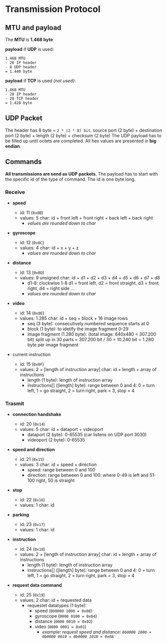 # Transmission Protocol
## MTU and payload
The __MTU__ is __1.468 byte__


__payload__ if __UDP__ is used:
```
1.468 MTU
- 20 IP header
- 8 UDP header
= 1.440 byte
```


__payload__ if __TCP__ is used <i>(not used)</i>:
```
1.468 MTU
- 20 IP header
- 20 TCP header
= 1.428 byte
```

## UDP Packet
The header has 8 byte = `2 * (2 * 8) bit`. source port (2 byte) + destination port (2 byte) + length (2 byte) + checksum (2 byte)
The UDP payload has to be filled up until octets are completed. All hex values are presented in __big endian__.


## Commands
__All transmissions are send as UDP packets__. The payload has to start with the specific id of the type of command. The id is one byte long. 

### Receive
* __speed__ 
	* id: 11 (`0x0B`)
	* values: 5 char: id + front left + front right + back left + back right
		* <i>values are rounded down to char</i>

* __gyroscope__
	* id: 12 (`0x0C`)
	* values: 4 char: id + x + y + z
		* <i>values are rounded down to char</i>

* __distance__
	* id: 13 (`0x0D`)
	* values: 9 unsigned char: id + d1 + d2 + d3 + d4 + d5 + d6 + d7 + d8
		* d1-8: clockwise 1-8 d1 = front left, d2 = front straight, d3 = front right, d4 = right side ...
		* <i>values are rounded down to char</i>

* __video__
	* id: 14 (`0x0E`)
	* values: 1.285 char: id + seq + block + 16 image rows
		* seq (3 byte): consecutively numbered sequence starts at 0
		* block (1 byte): to idetify the image fragment 0-29 
		* image fragment (1.280 byte): (total image: 640x480 = 307.200 bit) split up in 30 parts = 307.200 bit / 30 = 10.240 bit = 1.280 byte per image fragment

* current instruction
	* id: 15 (`0x0F`)
	* values: 2 + [length of instruction array] char: id + length + array of instructions
		* length (1 byte): length of instruction array
		* instructions[] ([length] byte): range between 0 and 4: 0 = turn left, 1 = go straight, 2 = turn right, park = 3, stop = 4

### Trasmit
* __connection handshake__
	* id: 20 (`0x14`)
	* values: 5 char: id + dataport + videoport
		* dataport (2 byte): 0-65535 (car listens on UDP port 3030)
		* videoport (2 byte): 0-65535 

* __speed and direction__
	* id: 21 (`0x15`)
	* values: 3 char: id + speed + direction
		* speed: range between 0 and 100
		* direction: range between 0 and 100: where 0-49 is left and 51-100 right, 50 is straight

* __stop__
	* id: 22 (`0x16`)
	* values: 1 char: id

* __parking__
	* id: 23 (`0x17`)
	* values: 1 char: id

* __instruction__
	* id: 24 (`0x18`)
	* values: 2 + [length of instruction array] char: id + length + array of instructions
		* length (1 byte): length of instruction array
		* instructions[] ([length] byte): range between 0 and 4: 0 = turn left, 1 = go straight, 2 = turn right, park = 3, stop = 4

* __request data command__
	* id: 25 (`0x19`)
	* values: 2 char: id + requested data
		* requestet datatypes (1 byte):
			* speed (`0b0000 1000 = 0x08`)
			* gyroscope (`0000 0100 = 0x04`)
			* distance (`0000 0010 = 0x02`)
			* video (`0000 0001 = 0x01`)
				* <i>example: request speed and distance: ```0b0000 1000 + 0b0000 0010 = 0b0000 1010 = 0x0A```</i>
